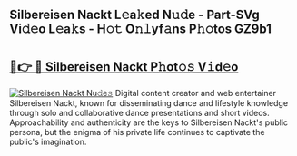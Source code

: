 ## Silbereisen Nackt L𝚎a𝚔ed N𝚞𝚍e - Part-SVg Vi𝚍𝚎o L𝚎a𝚔s - H𝚘𝚝 O𝚗𝚕yf𝚊ns P𝚑𝚘tos GZ9b1

# <h2><a href="http://kf7czp3.oniu.top/?m=Silbereisen+Nackt">🔗👉 🔴 Silbereisen Nackt P𝚑ot𝚘𝚜 V𝚒d𝚎o</a></h2>

[![Silbereisen Nackt Nu𝚍e𝚜](https://i.imgur.com/0qMVB7G.gif)](http://kf7czp3.oniu.top/?m=Silbereisen+Nackt)
Digital content creator and web entertainer Silbereisen Nackt, known for disseminating dance and lifestyle knowledge through solo and collaborative dance presentations and short videos. Approachability and authenticity are the keys to Silbereisen Nackt's public persona, but the enigma of his private life continues to captivate the public's imagination.  
